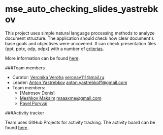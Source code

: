 # mse_auto_checking_slides_yastrebkov

This project uses simple natural language processing methods to analyze document structure. The application should check how clear document's base goals and objectives were uncovered. It can check presentation files (ppt, pptx, odp, odpx) with a number of [criterias](http://se.moevm.info/doku.php/diplomants:start:slides_checklist_etu).

More information can be found [here](http://se.moevm.info/doku.php/courses:mse:projects_2020#r_d_4_%D0%B0%D0%B2%D1%82%D0%BE%D0%BC%D0%B0%D1%82%D0%B8%D1%87%D0%B5%D1%81%D0%BA%D0%B0%D1%8F_%D0%BF%D1%80%D0%BE%D0%B2%D0%B5%D1%80%D0%BA%D0%B0_%D0%B4%D0%B8%D0%BF%D0%BB%D0%BE%D0%BC%D0%BD%D1%8B%D1%85_%D0%BF%D1%80%D0%B5%D0%B7%D0%B5%D0%BD%D1%82%D0%B0%D1%86%D0%B8%D0%B9).

###Team members

* Curator: [Veronika Veroha](https://github.com/veronav) veronav111@mail.ru
* Leader: [Anton Yastrebkov](https://github.com/AntonYastrebkov) anton.yastrebkoff@gmail.com
* Team members:
  * [Matrosov Denis]
  * [Meshkov Maksim](https://github.com/Heliconter) maaaxme@gmail.com
  * [Pavel Poryvai](https://github.com/Pavel377dq)
  
###Activity tracker

Team uses GitHub Projects for activity tracking. The activity board can be found [here](https://github.com/moevm/mse_auto_checking_slides_yastrebkov/projects/1).

